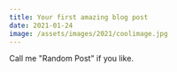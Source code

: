 ```yaml
---
title: Your first amazing blog post
date: 2021-01-24
image: /assets/images/2021/coolimage.jpg
---
```


Call me "Random Post" if you like.

